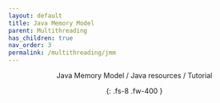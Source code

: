 ```yaml
---
layout: default
title: Java Memory Model
parent: Multithreading
has_children: true
nav_order: 3
permalink: /multithreading/jmm
---
```

<div align="center" markdown="1">
Java Memory Model / Java resources / Tutorial

{: .fs-8 .fw-400 }
</div>